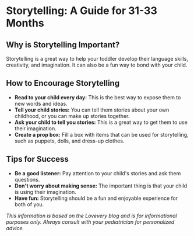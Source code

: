 # Storytelling: A Guide for 31-33 Months

## Why is Storytelling Important?

Storytelling is a great way to help your toddler develop their language skills, creativity, and imagination. It can also be a fun way to bond with your child.

## How to Encourage Storytelling

*   **Read to your child every day:** This is the best way to expose them to new words and ideas.
*   **Tell your child stories:** You can tell them stories about your own childhood, or you can make up stories together.
*   **Ask your child to tell you stories:** This is a great way to get them to use their imagination.
*   **Create a prop box:** Fill a box with items that can be used for storytelling, such as puppets, dolls, and dress-up clothes.

## Tips for Success

*   **Be a good listener:** Pay attention to your child's stories and ask them questions.
*   **Don't worry about making sense:** The important thing is that your child is using their imagination.
*   **Have fun:** Storytelling should be a fun and enjoyable experience for both of you.

*This information is based on the Lovevery blog and is for informational purposes only. Always consult with your pediatrician for personalized advice.*
